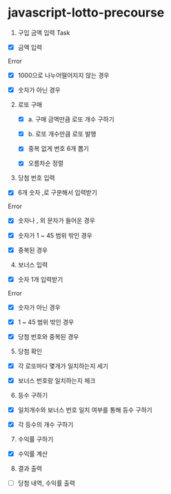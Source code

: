 # javascript-lotto-precourse

1. 구입 금액 입력
Task
- [x] 금액 입력

Error
- [x] 1000으로 나누어떨어지지 않는 경우
- [x] 숫자가 아닌 경우


2. 로또 구매
    - [x] a. 구매 금액만큼 로또 개수 구하기
    - [x] b. 로또 개수만큼 로또 발행
    - [x] 중복 없게 번호 6개 뽑기
    - [x] 오름차순 정렬


3. 당첨 번호 입력
- [x] 6개 숫자 ,로 구분해서 입력받기

Error
- [x] 숫자나 , 외 문자가 들어온 경우
- [x] 숫자가 1 ~ 45 범위 밖인 경우
- [x] 중복된 경우


4. 보너스 입력
- [x] 숫자 1개 입력받기

Error
- [x] 숫자가 아닌 경우
- [x] 1 ~ 45 범위 밖인 경우
- [x] 당첨 번호와 중복된 경우


5. 당첨 확인
- [x] 각 로또마다 몇개가 일치하는지 세기
- [x] 보너스 번호랑 일치하는지 체크


6. 등수 구하기
- [x] 일치개수와 보너스 번호 일치 여부를 통해 등수 구하기
- [x] 각 등수의 개수 구하기


7. 수익률 구하기
- [x] 수익률 계산


8. 결과 출력
- [ ] 당첨 내역, 수익률 출력